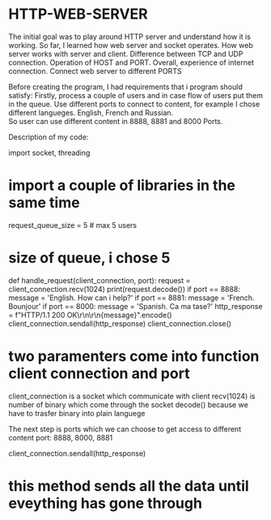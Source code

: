 # HTTP-WEB-SERVER
The initial goal was to play around HTTP server and understand how it is working. So far, I learned how web server and socket operates. How web server works with server and client. 
Difference between TCP and UDP connection. 
Operation of HOST and PORT. 
Overall, experience of internet connection. 
Connect web server to different PORTS 


Before creating the program, I had requirements that i program should satisfy:
Firstly, process a couple of users and in case flow of users put them in the queue. Use different ports to connect to content, for example I chose different langueges. English, French and Russian.  
So user can use different content in 8888, 8881 and 8000 Ports. 


Description of my code:


import socket, threading 
# import a couple of libraries in the same time 

request_queue_size = 5 # max 5 users
# size of queue, i chose 5 


def handle_request(client_connection, port):
    request = client_connection.recv(1024)
    print(request.decode())
    if port == 8888:
        message = 'English. How can i help?'
    if port == 8881:
        message = 'French. Bounjour'
    if port == 8000:
        message = 'Spanish. Ca ma tase?'
    http_response = f"HTTP/1.1 200 OK\r\n\r\n{message}".encode()
    client_connection.sendall(http_response)
    client_connection.close()


# two paramenters come into function client connection and port 
client_connection is a socket which communicate with client 
recv(1024) is number of binary which come through the socket 
decode() because we have to trasfer binary into plain languege 

The next step is ports which we can choose to get access to different content
port: 8888, 8000, 8881

client_connection.sendall(http_response)
# this method sends all the data until eveything has gone through 

